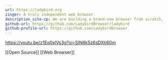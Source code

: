 ```yaml
---
url: https://ladybird.org
zinger: A truly independent web browser.
description_site-cp: We are building a brand-new browser from scratch, backed by a non-profit.
github-url: https://github.com/LadybirdBrowser/ladybird
github-profile-url: https://github.com/LadybirdBrowser
---
```


https://youtu.be/z1Eq0xlVs3g?si=SIN6k5z6sDXtj60m

[[Open Source]] [[Web Browser]]
